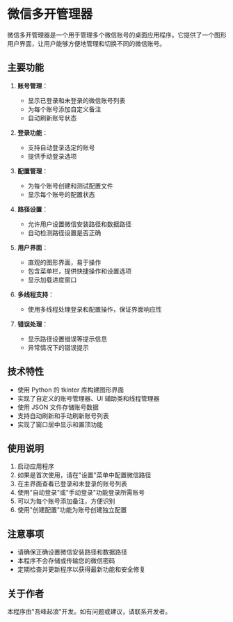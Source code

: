# 微信多开管理器

微信多开管理器是一个用于管理多个微信账号的桌面应用程序。它提供了一个图形用户界面，让用户能够方便地管理和切换不同的微信账号。

## 主要功能

1. **账号管理**：
   - 显示已登录和未登录的微信账号列表
   - 为每个账号添加自定义备注
   - 自动刷新账号状态

2. **登录功能**：
   - 支持自动登录选定的账号
   - 提供手动登录选项

3. **配置管理**：
   - 为每个账号创建和测试配置文件
   - 显示每个账号的配置状态

4. **路径设置**：
   - 允许用户设置微信安装路径和数据路径
   - 自动检测路径设置是否正确

5. **用户界面**：
   - 直观的图形界面，易于操作
   - 包含菜单栏，提供快捷操作和设置选项
   - 显示加载进度窗口

6. **多线程支持**：
   - 使用多线程处理登录和配置操作，保证界面响应性

7. **错误处理**：
   - 显示路径设置错误等提示信息
   - 异常情况下的错误提示

## 技术特性

- 使用 Python 的 tkinter 库构建图形界面
- 实现了自定义的账号管理器、UI 辅助类和线程管理器
- 使用 JSON 文件存储账号数据
- 支持自动刷新和手动刷新账号列表
- 实现了窗口居中显示和置顶功能

## 使用说明

1. 启动应用程序
2. 如果是首次使用，请在"设置"菜单中配置微信路径
3. 在主界面查看已登录和未登录的账号列表
4. 使用"自动登录"或"手动登录"功能登录所需账号
5. 可以为每个账号添加备注，方便识别
6. 使用"创建配置"功能为账号创建独立配置

## 注意事项

- 请确保正确设置微信安装路径和数据路径
- 本程序不会存储或传输您的微信密码
- 定期检查并更新程序以获得最新功能和安全修复

## 关于作者

本程序由"吾峰起浪"开发。如有问题或建议，请联系开发者。
